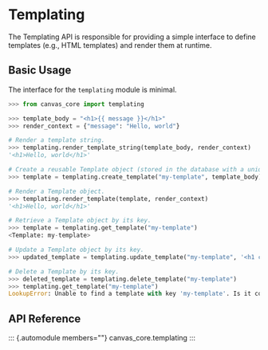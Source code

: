 # Templating

The Templating API is responsible for providing a simple interface to
define templates (e.g., HTML templates) and render them at runtime.

## Basic Usage

The interface for the `templating` module is minimal.

``` python
>>> from canvas_core import templating

>>> template_body = "<h1>{{ message }}</h1>"
>>> render_context = {"message": "Hello, world"}

# Render a template string.
>>> templating.render_template_string(template_body, render_context)
'<h1>Hello, world</h1>'

# Create a reusable Template object (stored in the database with a unique key).
>>> template = templating.create_template("my-template", template_body)

# Render a Template object.
>>> templating.render_template(template, render_context)
'<h1>Hello, world</h1>'

# Retrieve a Template object by its key.
>>> template = templating.get_template("my-template")
<Template: my-template>

# Update a Template object by its key.
>>> updated_template = templating.update_template("my-template", '<h1 class="fancy">{{ message }}</h1>')

# Delete a Template by its key.
>>> deleted_template = templating.delete_template("my-template")
>>> templating.get_template("my-template")
LookupError: Unable to find a template with key 'my-template'. Is it correct?
```

## API Reference

::: {.automodule members=""}
canvas_core.templating
:::
